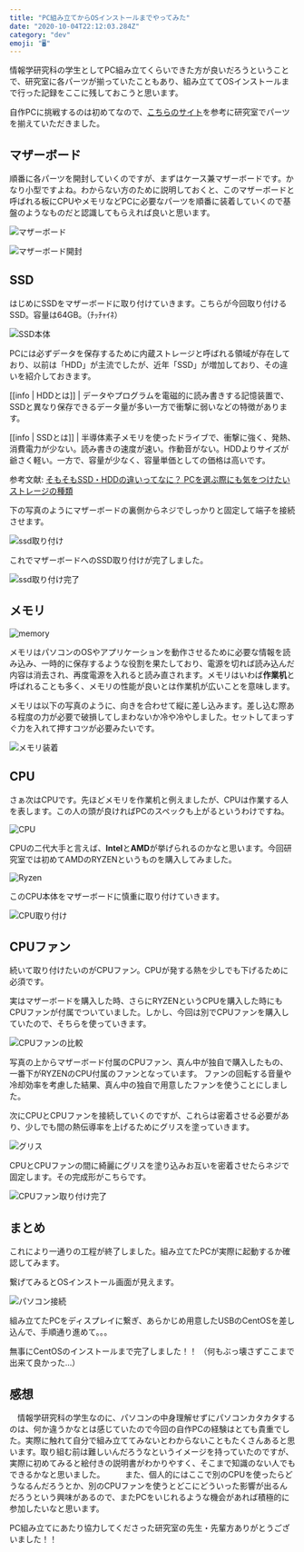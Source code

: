 ```yaml
---
title: "PC組み立てからOSインストールまでやってみた"
date: "2020-10-04T22:12:03.284Z"
category: "dev"
emoji: "🖥"
---
```


情報学研究科の学生としてPC組み立てくらいできた方が良いだろうということで、研究室に各パーツが揃っていたこともあり、組み立ててOSインストールまで行った記録をここに残しておこうと思います。

自作PCに挑戦するのは初めてなので、[こちらのサイト](https://www.ark-pc.co.jp/bto/customizer/?pc_id=1167)を参考に研究室でパーツを揃えていただきました。

## マザーボード
順番に各パーツを開封していくのですが、まずはケース兼マザーボードです。かなり小型ですよね。わからない方のために説明しておくと、このマザーボードと呼ばれる板にCPUやメモリなどPCに必要なパーツを順番に装着していくので基盤のようなものだと認識してもらえれば良いと思います。

![マザーボード](box.jpg)

![マザーボード開封](box_content.jpg)



## SSD
はじめにSSDをマザーボードに取り付けていきます。こちらが今回取り付けるSSD。容量は64GB。（ﾁｯﾁｬｲﾈ）

![SSD本体](ssd.jpg)

PCには必ずデータを保存するために内蔵ストレージと呼ばれる領域が存在しており、以前は「HDD」が主流でしたが、近年「SSD」が増加しており、その違いを紹介しておきます。

[[info | HDDとは]]
| データやプログラムを電磁的に読み書きする記憶装置で、SSDと異なり保存できるデータ量が多い一方で衝撃に弱いなどの特徴があります。

[[info | SSDとは]]
| 半導体素子メモリを使ったドライブで、衝撃に強く、発熱、消費電力が少ない。読み書きの速度が速い。作動音がない。HDDよりサイズが爺さく軽い。一方で、容量が少なく、容量単価としての価格は高いです。


参考文献: [そもそもSSD・HDDの違いってなに？ PCを選ぶ際にも気をつけたいストレージの種類](https://www.pro.logitec.co.jp/about_hdd/hddssd/0718/)


下の写真のようにマザーボードの裏側からネジでしっかりと固定して端子を接続させます。

![ssd取り付け](ssd2.jpg)

これでマザーボードへのSSD取り付けが完了しました。

![ssd取り付け完了](ssd3.jpg)

## メモリ

![memory](memory.jpg)

メモリはパソコンのOSやアプリケーションを動作させるために必要な情報を読み込み、一時的に保存するような役割を果たしており、電源を切れば読み込んだ内容は消去され、再度電源を入れると読み直されます。メモリはいわば**作業机**と呼ばれることも多く、メモリの性能が良いとは作業机が広いことを意味します。

メモリは以下の写真のように、向きを合わせて縦に差し込みます。差し込む際ある程度の力が必要で破損してしまわないか冷や冷やしました。セットしてまっすぐ力を入れて押すコツが必要みたいです。

![メモリ装着](stand_memory.jpg)

## CPU
さぁ次はCPUです。先ほどメモリを作業机と例えましたが、CPUは作業する人を表します。この人の頭が良ければPCのスペックも上がるというわけですね。

![CPU](cpu.jpg)

CPUの二代大手と言えば、**Intel**と**AMD**が挙げられるのかなと思います。今回研究室では初めてAMDのRYZENというものを購入してみました。

![Ryzen](ryzen.jpg)

このCPU本体をマザーボードに慎重に取り付けていきます。

![CPU取り付け](cpu3.jpg)

## CPUファン
続いて取り付けたいのがCPUファン。CPUが発する熱を少しでも下げるために必須です。

実はマザーボードを購入した時、さらにRYZENというCPUを購入した時にもCPUファンが付属でついていました。しかし、今回は別でCPUファンを購入していたので、そちらを使っていきます。

![CPUファンの比較](cpufan.jpg)

写真の上からマザーボード付属のCPUファン、真ん中が独自で購入したもの、一番下がRYZENのCPU付属のファンとなっています。
ファンの回転する音量や冷却効率を考慮した結果、真ん中の独自で用意したファンを使うことにしました。

次にCPUとCPUファンを接続していくのですが、これらは密着させる必要があり、少しでも間の熱伝導率を上げるためにグリスを塗っていきます。

![グリス](grease2.jpg)

CPUとCPUファンの間に綺麗にグリスを塗り込みお互いを密着させたらネジで固定します。その完成形がこちらです。

![CPUファン取り付け完了](cpufan_attached.jpg)

## まとめ

これにより一通りの工程が終了しました。組み立てたPCが実際に起動するか確認してみます。

繋げてみるとOSインストール画面が見えます。

![パソコン接続](complete.jpg)

組み立てたPCをディスプレイに繋ぎ、あらかじめ用意したUSBのCentOSを差し込んで、手順通り進めて。。。

無事にCentOSのインストールまで完了しました！！
（何もぶっ壊さずここまで出来て良かった...）


## 感想
　情報学研究科の学生なのに、パソコンの中身理解せずにパソコンカタカタするのは、何か違うかなとは感じていたので今回の自作PCの経験はとても貴重でした。実際に触れて自分で組み立ててみないとわからないこともたくさんあると思います。取り組む前は難しいんだろうなというイメージを持っていたのですが、実際に初めてみると絵付きの説明書がわかりやすく、そこまで知識のない人でもできるかなと思いました。
　
　また、個人的にはここで別のCPUを使ったらどうなるんだろうとか、別のCPUファンを使うとどこにどういった影響が出るんだろうという興味があるので、またPCをいじれるような機会があれば積極的に参加したいなと思います。

PC組み立てにあたり協力してくださった研究室の先生・先輩方ありがとうございました！！
